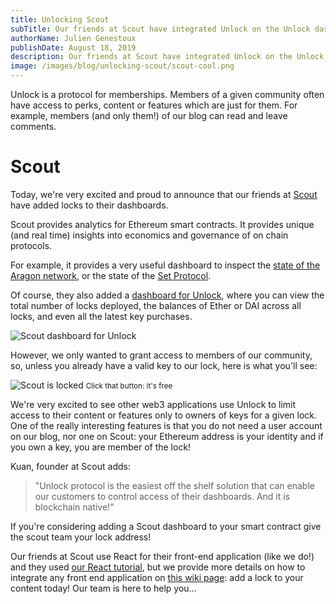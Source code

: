 ```yaml
---
title: Unlocking Scout
subTitle: Our friends at Scout have integrated Unlock on the Unlock dashboard. Here's how it works
authorName: Julien Genestoux
publishDate: August 18, 2019
description: Our friends at Scout have integrated Unlock on the Unlock dashboard. Here's how it works
image: /images/blog/unlocking-scout/scout-cool.png
---
```


Unlock is a protocol for memberships. Members of a given community often have access to perks, content or features which are just for them. For example, members (and only them!) of our blog can read and leave comments.

# Scout

Today, we're very excited and proud to announce that our friends at [Scout](https://scout.cool/) have added locks to their dashboards.

Scout provides analytics for Ethereum smart contracts. It provides unique (and real time) insights into economics and governance of on chain protocols.

For example, it provides a very useful dashboard to inspect the [state of the Aragon network](https://scout.cool/aragon/mainnet), or the state of the [Set Protocol](https://scout.cool/setprotocol/mainnet).

Of course, they also added a [dashboard for Unlock](https://scout.cool/unlockprotocol/mainnet), where you can view the total number of locks deployed, the balances of Ether or DAI across all locks, and even all the latest key purchases.

![Scout dashboard for Unlock](/images/blog/unlocking-scout/unlock-scout-dashboard.png)

However, we only wanted to grant access to members of our community, so, unless you already have a valid key to our lock, here is what you'll see:

![Scout is locked](/images/blog/unlocking-scout/scout-locked.png)
<small>Click that button: it's free</small>

We're very excited to see other web3 applications use Unlock to limit access to their content or features only to owners of keys for a given lock.
One of the really interesting features is that you do not need a user account on our blog, nor one on Scout: your Ethereum address is your identity and if you own a key, you are member of the lock!

Kuan, founder at Scout adds:

> "Unlock protocol is the easiest off the shelf solution that can enable our customers to control access of their dashboards. And it is blockchain native!"

If you're considering adding a Scout dashboard to your smart contract give the scout team your lock address!

Our friends at Scout use React for their front-end application (like we do!) and they used [our React tutorial](/blog/integratating-unlock-react), but we provide more details on how to integrate any front end application on [this wiki page](https://github.com/unlock-protocol/unlock/wiki/Integrating-Unlock-on-your-site): add a lock to your content today! Our team is here to help you...
